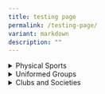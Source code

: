 ```yaml
---
title: testing page
permalink: /testing-page/
variant: markdown
description: ""
---
```

<style>
	table{
	width: 100%
	}
	td {
	border: 1px; solid #000;
	padding 10px;
	text-align: center;
	}
	.image-cell {
	width: 50%;
	}
	.text-cell {
	width: 50%;
	}
	.bg-color{
	background-color: #B2BEB5;
	}
</style>
<div data-type="detailGroup" class="isomer-accordion isomer-accordion-white">
<details class="isomer-details">
<summary>Physical Sports</summary>
<div data-type="detailsContent" class="isomer-details-content">
<table>
<tbody>
<tr>
<td class="image-cell">
<div class="isomer-image-wrapper">
<img style="width: 100%; height: auto;" height="auto" width="100%" alt="Description of the image" src="/images/archery_v1.png">
</div>
</td>
<td class="text-cell">
<p>insert the text here</p>
</td>
</tr>
	
<tr>
<td class="text-cell bg-color">
<p>insert the text here</p>
</td>
<td class="image-cell bg-color">
<div class="isomer-image-wrapper">
<img style="width: 100%; height: auto;" height="auto" width="100%" alt="Description of the image" src="/images/string ensemble_d1r1328.jpeg">
</div>
</td>
</tr>
	
<tr>
<td class="image-cell">
<div class="isomer-image-wrapper">
<img style="width: 100%; height: auto;" height="auto" width="100%" alt="Description of the image" src="/images/wushu_d1r0570.jpeg">
</div>
</td>
<td class="text-cell">
<p>insert the text here</p>
</td>
</tr>
	
<tr>
<td class="text-cell bg-color">
<p>insert the text here</p>
</td>
<td class="image-cell bg-color">
<div class="isomer-image-wrapper">
<img style="width: 100%; height: auto;" height="auto" width="100%" alt="Description of the image" src="/images/string ensemble_d1r1328.jpeg">
</div>
</td>
</tr>
	
</tbody>
</table>
</div>
</details>
</div>
<details class="isomer-details">
<summary>Uniformed Groups</summary>
<div data-type="detailsContent" class="isomer-details-content">
<p></p>
</div>
</details>
<details class="isomer-details">
<summary>Clubs and Societies</summary>
<div data-type="detailsContent" class="isomer-details-content">
<p></p>
</div>
</details>
<p></p>